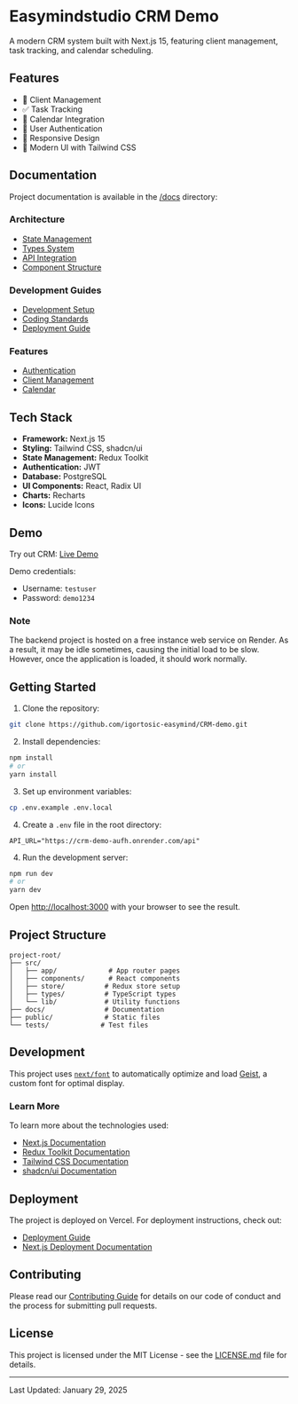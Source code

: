 # Easymindstudio CRM Demo

A modern CRM system built with Next.js 15, featuring client management, task tracking, and calendar scheduling.

## Features

- 👥 Client Management
- ✅ Task Tracking
- 📅 Calendar Integration
- 🔐 User Authentication
- 📱 Responsive Design
- 🎨 Modern UI with Tailwind CSS

## Documentation

Project documentation is available in the [/docs](/docs) directory:

### Architecture

- [State Management](/docs/architecture/state-management.md)
- [Types System](/docs/architecture/types.md)
- [API Integration](/docs/architecture/api-integration.md)
- [Component Structure](/docs/architecture/component-structure.md)

### Development Guides

- [Development Setup](/docs/guides/development-setup.md)
- [Coding Standards](/docs/guides/coding-standards.md)
- [Deployment Guide](/docs/guides/deployment.md)

### Features

- [Authentication](/docs/features/authentication.md)
- [Client Management](/docs/features/client-management.md)
- [Calendar](/docs/features/calendar.md)

## Tech Stack

- **Framework:** Next.js 15
- **Styling:** Tailwind CSS, shadcn/ui
- **State Management:** Redux Toolkit
- **Authentication:** JWT
- **Database:** PostgreSQL
- **UI Components:** React, Radix UI
- **Charts:** Recharts
- **Icons:** Lucide Icons

## Demo

Try out CRM: [Live Demo](https://crm-demo.vercel.app)

Demo credentials:
- Username: `testuser`
- Password: `demo1234`

### Note
The backend project is hosted on a free instance web service on Render. As a result, it may be idle sometimes, causing the initial load to be slow. However, once the application is loaded, it should work normally.

## Getting Started

1. Clone the repository:

```bash
git clone https://github.com/igortosic-easymind/CRM-demo.git
```

2. Install dependencies:

```bash
npm install
# or
yarn install
```

3. Set up environment variables:

```bash
cp .env.example .env.local
```

4. Create a `.env` file in the root directory:
```env
API_URL="https://crm-demo-aufh.onrender.com/api"
```

4. Run the development server:

```bash
npm run dev
# or
yarn dev
```

Open [http://localhost:3000](http://localhost:3000) with your browser to see the result.

## Project Structure

```
project-root/
├── src/
│   ├── app/             # App router pages
│   ├── components/      # React components
│   ├── store/          # Redux store setup
│   ├── types/          # TypeScript types
│   └── lib/            # Utility functions
├── docs/               # Documentation
├── public/             # Static files
└── tests/             # Test files
```

## Development

This project uses [`next/font`](https://nextjs.org/docs/app/building-your-application/optimizing/fonts) to automatically optimize and load [Geist](https://vercel.com/font), a custom font for optimal display.

### Learn More

To learn more about the technologies used:

- [Next.js Documentation](https://nextjs.org/docs)
- [Redux Toolkit Documentation](https://redux-toolkit.js.org/)
- [Tailwind CSS Documentation](https://tailwindcss.com/docs)
- [shadcn/ui Documentation](https://ui.shadcn.com)

## Deployment

The project is deployed on Vercel. For deployment instructions, check out:

- [Deployment Guide](/docs/guides/deployment.md)
- [Next.js Deployment Documentation](https://nextjs.org/docs/app/building-your-application/deploying)

## Contributing

Please read our [Contributing Guide](/docs/guides/contributing.md) for details on our code of conduct and the process for submitting pull requests.

## License

This project is licensed under the MIT License - see the [LICENSE.md](LICENSE.md) file for details.

---

Last Updated: January 29, 2025
